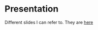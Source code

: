 # Presentation

Different slides I can refer to. They are [here](https://ybkamaleri.github.io/slides)
